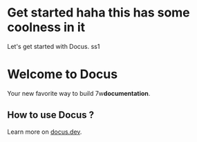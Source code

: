 # Get started haha this has some coolness in it

Let's get started with Docus. ss1

# Welcome to Docus

Your new favorite way to build 7w**documentation**.

## How to use Docus ?

Learn more on [docus.dev](https://docus.dev).
